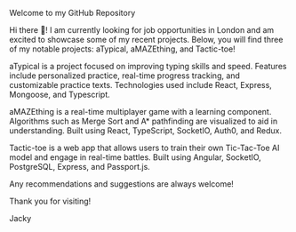 Welcome to my GitHub Repository

Hi there 👋! I am currently looking for job opportunities in London and am excited to showcase some of my recent projects. Below, you will find three of my notable projects: aTypical, aMAZEthing, and Tactic-toe!

aTypical is a project focused on improving typing skills and speed. Features include personalized practice, real-time progress tracking, and customizable practice texts. Technologies used include React, Express, Mongoose, and Typescript.

aMAZEthing is a real-time multiplayer game with a learning component. Algorithms such as Merge Sort and A* pathfinding are visualized to aid in understanding. Built using React, TypeScript, SocketIO, Auth0, and Redux.

Tactic-toe is a web app that allows users to train their own Tic-Tac-Toe AI model and engage in real-time battles. Built using Angular, SocketIO, PostgreSQL, Express, and Passport.js.

Any recommendations and suggestions are always welcome!

Thank you for visiting!

Jacky


<!--
**majilaii/majilaii** is a ✨ _special_ ✨ repository because its `README.md` (this file) appears on your GitHub profile.

Here are some ideas to get you started:

- 🔭 I’m currently working on ...
- 🌱 I’m currently learning ...
- 👯 I’m looking to collaborate on ...
- 🤔 I’m looking for help with ...
- 💬 Ask me about ...
- 📫 How to reach me: ...
- 😄 Pronouns: ...
- ⚡ Fun fact: ...
-->
